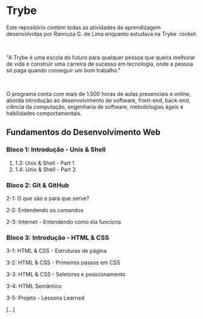 <!DOCTYPE html>
<html lang="pt-br">
<head>
    <meta charset="UTF-8">
    <meta http-equiv="X-UA-Compatible" content="IE=edge">
    <meta name="viewport" content="width=device-width, initial-scale=1.0">
    <title>README</title>
    <link rel="preconnect" href="https://fonts.googleapis.com">
    <link rel="preconnect" href="https://fonts.gstatic.com" crossorigin>
    <link href="https://fonts.googleapis.com/css2?family=Festive&display=swap" rel="stylesheet">
    <link rel="stylesheet" type="text/CSS" href="style.css">
</head>
<body>
<h1 class="trybe-green">Trybe</h1>
<p>Este repositório contém todas as atividades de aprendizagem desenvolvidas por Rannuza G. de Lima enquanto estudava na Trybe :rocket:</p>
<br>
<p>"A Trybe é uma escola do futuro para qualquer pessoa que queira melhorar de vida e construir uma carreira de sucesso em tecnologia, onde a pessoa só paga quando conseguir um bom trabalho."</p>
<br>
<p>O programa conta com mais de 1.500 horas de aulas presenciais e online, aborda introdução ao desenvolvimento de software, front-end, back-end, ciência da computação, engenharia de software, metodologias ágeis e habilidades comportamentais.</p>
<h2> Fundamentos do Desenvolvimento Web </h2>

<h3>Bloco 1: Introdução - Unix & Shell</h3>
  <ol>
    <li>1.3: Unix & Shell - Part 1 </li>
    <li>1.4: Unix & Shell - Part 2</li>
  </ol>
<h3> Bloco 2: Git & GitHub</h3>
 <p>2-1: O que são e para que serve?</p>
 <p>2-2: Entendendo os comandos</p>
 <p>2-3: Internet - Entendendo como ela funciona</P>
<h3>Bloco 3: Introdução - HTML & CSS</h3>
<p>3-1: HTML & CSS - Estruturas de página</p>
 <p>3-2: HTML & CSS - Primeiros passos em CSS</p>
 <p>3-3: HTML & CSS - Seletores e posicionamento</p>
 <p>3-4: HTML Semântico</p>
 <p>3-5: Projeto - Lessons Learned</p>
<p class="strong">[...]</p>
</body>
</html>


